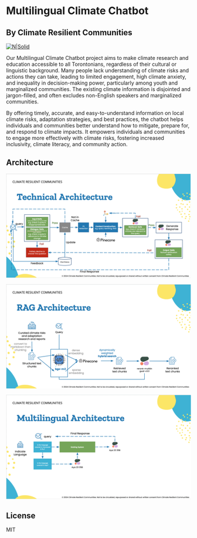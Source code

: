 # Multilingual Climate Chatbot
## By Climate Resilient Communities 
[![N|Solid](https://crc.place/content/images/size/w300/2024/08/Logo-no-background-1-1.png)](https://crc.place)

Our Multilingual Climate Chatbot project aims to make climate research and education accessible to all Torontonians, regardless of their cultural or linguistic background. Many people lack understanding of climate risks and actions they can take, leading to limited engagement, high climate anxiety, and inequality in decision-making power, particularly among youth and marginalized communities. The existing climate information is disjointed and jargon-filled, and often excludes non-English speakers and marginalized communities. 

By offering timely, accurate, and easy-to-understand information on local climate risks, adaptation strategies, and best practices, the chatbot helps individuals and communities better understand how to mitigate, prepare for, and respond to climate impacts. It empowers individuals and communities to engage more effectively with climate risks, fostering increased inclusivity, climate literacy, and community action. 

## Architecture
[![N|Solid](architecture/overall_architecture.png)](https://docs.google.com/presentation/d/1bjtgxTnDqWqT4IHva5UPZYg_LWGynyGw/edit?usp=sharing&ouid=117569134376809994704&rtpof=true&sd=truelangl)

[![N|Solid](architecture/rag_architecture.png)](https://docs.google.com/presentation/d/1bjtgxTnDqWqT4IHva5UPZYg_LWGynyGw/edit?usp=sharing&ouid=117569134376809994704&rtpof=true&sd=truelangl)

[![N|Solid](architecture/language_architecture.png)](https://docs.google.com/presentation/d/1bjtgxTnDqWqT4IHva5UPZYg_LWGynyGw/edit?usp=sharing&ouid=117569134376809994704&rtpof=true&sd=truelangl)

## License
MIT

